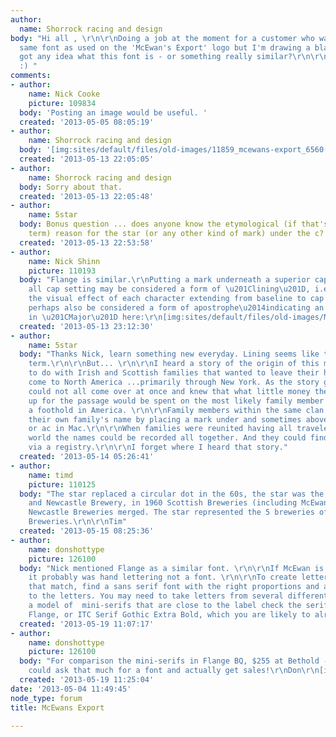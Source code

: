 ```yaml
---
author:
  name: Shorrock racing and design
body: "Hi all , \r\n\r\nDoing a job at the moment for a customer who wants the exact
  same font as used on the 'McEwan's Export' logo but I'm drawing a blank! Anybody
  got any idea what this font is - or something really similar?\r\n\r\nCheers in advance
  :) "
comments:
- author:
    name: Nick Cooke
    picture: 109834
  body: 'Posting an image would be useful. '
  created: '2013-05-05 08:05:19'
- author:
    name: Shorrock racing and design
  body: '[img:sites/default/files/old-images/11859_mcewans-export_6560.gif]'
  created: '2013-05-13 22:05:05'
- author:
    name: Shorrock racing and design
  body: Sorry about that.
  created: '2013-05-13 22:05:48'
- author:
    name: 5star
  body: Bonus question ... does anyone know the etymological (if that's the proper
    term) reason for the star (or any other kind of mark) under the c?
  created: '2013-05-13 22:53:58'
- author:
    name: Nick Shinn
    picture: 110193
  body: "Flange is similar.\r\nPutting a mark underneath a superior capital in an
    all cap setting may be considered a form of \u201Clining\u201D, i.e. maintaining
    the visual effect of each character extending from baseline to cap line. It may
    perhaps also be considered a form of apostrophe\u2014indicating an elided character\u2014as
    in \u201CMajor\u201D here:\r\n[img:sites/default/files/old-images/Monoline_1860_3539.jpg]"
  created: '2013-05-13 23:12:30'
- author:
    name: 5star
  body: "Thanks Nick, learn something new everyday. Lining seems like the clean tech
    term.\r\n\r\nBut... \r\n\r\nI heard a story of the origin of this mark. It had
    to do with Irish and Scottish families that wanted to leave their homeland and
    come to North America ...primarily through New York. As the story goes families
    could not all come over at once and knew that what little money they could gather
    up for the passage would be spent on the most likely family member to establish
    a foothold in America. \r\n\r\nFamily members within the same clan began to distinguish
    their own family's name by placing a mark under and sometimes above the c in Mc
    or ac in Mac.\r\n\r\nWhen families were reunited having all traveled to the new
    world the names could be recorded all together. And they could find each other
    via a registry.\r\n\r\nI forget where I heard that story."
  created: '2013-05-14 05:26:41'
- author:
    name: timd
    picture: 110125
  body: "The star replaced a circular dot in the 60s, the star was the mark of Scottish
    and Newcastle Brewery, in 1960 Scottish Breweries (including McEwan\u2019s) and
    Newcastle Breweries merged. The star represented the 5 breweries of the Newcastle
    Breweries.\r\n\r\nTim"
  created: '2013-05-15 08:25:36'
- author:
    name: donshottype
    picture: 126100
  body: "Nick mentioned Flange as a similar font. \r\n\r\nIf McEwan is an old label
    it probably was hand lettering not a font. \r\n\r\nTo create letters from scratch
    that match, find a sans serif font with the right proportions and add mini-serifs
    to the letters. You may need to take letters from several different fonts. For
    a model of  mini-serifs that are close to the label check the serif contours in
    Flange, or ITC Serif Gothic Extra Bold, which you are likely to already have.\r\n\r\nDon\r\n\r\n[img:sites/default/files/old-images/ITCSerifGothicExtraBold_3975.jpg]"
  created: '2013-05-19 11:07:17'
- author:
    name: donshottype
    picture: 126100
  body: "For comparison the mini-serifs in Flange BQ, $255 at Bethold -- I wish I
    could ask that much for a font and actually get sales!\r\nDon\r\n[img:sites/default/files/old-images/FlangeBQreg_5725.jpg]"
  created: '2013-05-19 11:25:04'
date: '2013-05-04 11:49:45'
node_type: forum
title: McEwans Export

---
```


